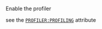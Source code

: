 Enable the profiler

see the [`PROFILER:PROFILING`](https://docs.progress.com/bundle/abl-reference/page/PROFILING-attribute.html) attribute
